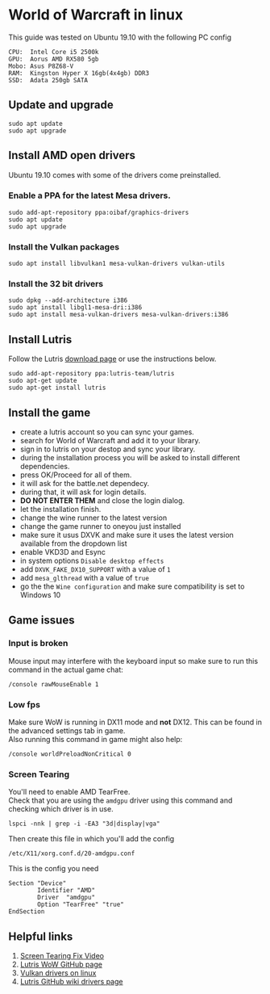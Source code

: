 # World of Warcraft in linux

This guide was tested on Ubuntu 19.10 with the following PC config
```
CPU:  Intel Core i5 2500k
GPU:  Aorus AMD RX580 5gb
Mobo: Asus P8Z68-V
RAM:  Kingston Hyper X 16gb(4x4gb) DDR3
SSD:  Adata 250gb SATA
```

## Update and upgrade
```
sudo apt update
sudo apt upgrade
```

## Install AMD open drivers
Ubuntu 19.10 comes with some of the drivers come preinstalled.
### Enable a PPA for the latest Mesa drivers.
```
sudo add-apt-repository ppa:oibaf/graphics-drivers
sudo apt update
sudo apt upgrade
```

### Install the Vulkan packages
```
sudo apt install libvulkan1 mesa-vulkan-drivers vulkan-utils
```

### Install the 32 bit drivers
```
sudo dpkg --add-architecture i386 
sudo apt install libgl1-mesa-dri:i386
sudo apt install mesa-vulkan-drivers mesa-vulkan-drivers:i386
```

## Install Lutris
Follow the Lutris [download page](https://lutris.net/downloads/) or use the instructions below.
```
sudo add-apt-repository ppa:lutris-team/lutris
sudo apt-get update
sudo apt-get install lutris
```

## Install the game
* create a lutris account so you can sync your games.  
* search for World of Warcraft and add it to your library.  
* sign in to lutris on your destop and sync your library.  
* during the installation process you will be asked to install different dependencies. 
* press OK/Proceed for all of them.  
* it will ask for the battle.net dependecy.  
* during that, it will ask for login details.  
* **DO NOT ENTER THEM** and close the login dialog.  
* let the installation finish.
* change the wine runner to the latest version
* change the game runner to oneyou just installed
* make sure it usus DXVK and make sure it uses the latest version available from the dropdown list
* enable VKD3D and Esync
* in system options `Disable desktop effects`
* add `DXVK_FAKE_DX10_SUPPORT` with a value of `1`
* add `mesa_glthread` with a value of `true`
* go the the `Wine configuration` and make sure compatibility is set to Windows 10

## Game issues
### Input is broken
Mouse input may interfere with the keyboard input so make sure to run this command in the actual game chat:  
```
/console rawMouseEnable 1
```

### Low fps
Make sure WoW is running in DX11 mode and **not** DX12. This can be found in the advanced settings tab in game.  
Also running this command in game might also help:  
```
/console worldPreloadNonCritical 0 
```
### Screen Tearing
You'll need to enable AMD TearFree.  
Check that you are using the `amdgpu` driver using this command and checking which driver is in use.
```
lspci -nnk | grep -i -EA3 "3d|display|vga"
```
Then create this file in which you'll add the config
```
/etc/X11/xorg.conf.d/20-amdgpu.conf
```
This is the config you need
```
Section "Device"
        Identifier "AMD"
        Driver  "amdgpu"
        Option "TearFree" "true"
EndSection
```

## Helpful links
1. [Screen Tearing Fix Video](https://www.youtube.com/watch?v=WWg8q_f7nI4)
2. [Lutris WoW GitHub page](https://github.com/lutris/lutris/wiki/Game:-World-of-Warcraft)
3. [Vulkan drivers on linux](https://linuxconfig.org/install-and-test-vulkan-on-linux)
4. [Lutris GitHub wiki drivers page](https://github.com/lutris/lutris/wiki/Installing-drivers)
